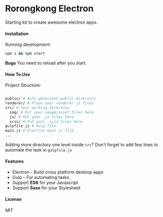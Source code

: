 
# Rorongkong Electron

Starting kit to create awesome electron apps.

#### Installation
Running development:
```sh
npm i && npm start
```

**Bugs** You need to reload after you start.

#### How To Use
Project Structure:
```bash

public/ # Auto generated public directory
renderer/ # Place your renderer js files
src/ # Your working directory
  img/ # Put your image/asset files here
  js/ # Put your .js files here
  scss/ # Put your .scss files here
gulpfile.js # Gulp file
main.js # Electron main js file
...
```
Adding more directory one level inside `src`? Don't forget to add few lines to automate the task in `gulpfile.js`

#### Features
- Electron - Build cross platform desktop apps
- Gulp - For automating tasks
- Support **ES6** for your Javascript
- Support **Sass** for your Stylesheet

#### License
MIT
